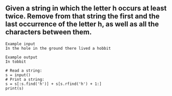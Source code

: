 ## Given a string in which the letter h occurs at least twice. Remove from that string the first and the last occurrence of the letter h, as well as all the characters between them.
```
Example input
In the hole in the ground there lived a hobbit

Example output
In tobbit
```
```
# Read a string:
s = input()
# Print a string:
s = s[:s.find('h')] + s[s.rfind('h') + 1:]
print(s)
```
